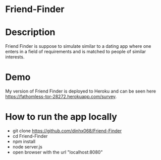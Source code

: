 # Friend-Finder

# Description
Friend Finder is suppose to simulate similar to a dating app where one enters in a field of requirements and is matched to people of similar interests.

# Demo
My version of Friend Finder is deployed to Heroku and can be seen here https://fathomless-tor-28272.herokuapp.com/survey. 

# How to run the app locally
- git clone https://github.com/dinhx068/Friend-Finder
- cd Friend-Finder
- npm install
- node server.js
- open browser with the url "localhost:8080"
